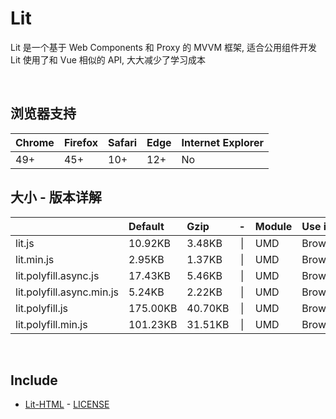# Lit
Lit 是一个基于 Web Components 和 Proxy 的 MVVM 框架, 适合公用组件开发<br>
Lit 使用了和 Vue 相似的 API, 大大减少了学习成本

<br>

## 浏览器支持

| Chrome | Firefox | Safari | Edge | Internet Explorer |
| :-     | :-      | :-     | :-   | :-                |
| 49+    | 45+     | 10+    | 12+  | No                |

## 大小 - 版本详解
|                           | Default | Gzip   | -   | Module | Use in | Description |
| :-                        | :-      | :-     | :-: | :-     | :-     | :-          |
| lit.js                    | 10.92KB | 3.48KB | \| | UMD | Browser | |
| lit.min.js                | 2.95KB | 1.37KB | \| | UMD | Browser | |
| lit.polyfill.async.js     | 17.43KB | 5.46KB | \| | UMD | Browser | |
| lit.polyfill.async.min.js | 5.24KB | 2.22KB | \| | UMD | Browser | |
| lit.polyfill.js           | 175.00KB | 40.70KB | \| | UMD | Browser | |
| lit.polyfill.min.js       | 101.23KB | 31.51KB | \| | UMD | Browser | |

<br>

## Include
  - [Lit-HTML](https://github.com/Polymer/lit-html) \- [LICENSE](https://github.com/Polymer/lit-html/blob/master/LICENSE)